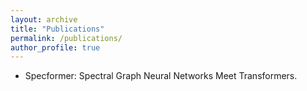 ```yaml
---
layout: archive
title: "Publications"
permalink: /publications/
author_profile: true
---
```


- Specformer: Spectral Graph Neural Networks Meet Transformers.
